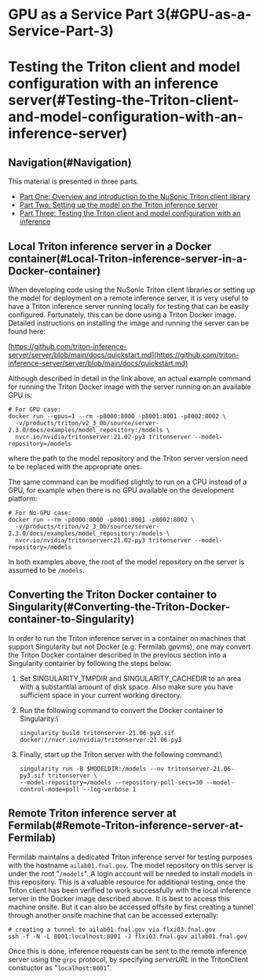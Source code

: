 GPU as a Service Part 3(#GPU-as-a-Service-Part-3)
====================================================

Testing the Triton client and model configuration with an inference server(#Testing-the-Triton-client-and-model-configuration-with-an-inference-server)
==========================================================================================================================================================

Navigation(#Navigation)
--------------------------

This material is presented in three parts.

-   [Part One: Overview and introduction to the NuSonic Triton client library](_GPU_as_a_Service_)
-   [Part Two: Setting up the model on the Triton inference server](GPU_as_a_Service_part_two)
-   [Part Three: Testing the Triton client and model configuration with an inference](GPU_as_a_Service_part_three)

Local Triton inference server in a Docker container(#Local-Triton-inference-server-in-a-Docker-container)
------------------------------------------------------------------------------------------------------------

When developing code using the NuSonic Triton client libraries or setting up the model for deployment on a remote inference server, it is very useful to have a Triton inference server running locally for testing that can be easily configured. Fortunately, this can be done using a Triton Docker image. Detailed instructions on installing the image and running the server can be found here:

[https://github.com/triton-inference-server/server/blob/main/docs/quickstart.md](https://github.com/triton-inference-server/server/blob/main/docs/quickstart.md)

Although described in detail in the link above, an actual example command for running the Triton Docker image with the server running on an available GPU is:

    # For GPU case:
    docker run --gpus=1 --rm -p8000:8000 -p8001:8001 -p8002:8002 \
      -v/products/triton/v2_3_0b/source/server-2.3.0/docs/examples/model_repository:/models \
      nvcr.io/nvidia/tritonserver:21.02-py3 tritonserver --model-repository=/models

where the path to the model repository and the Triton server version need to be replaced with the appropriate ones.

The same command can be modified slightly to run on a CPU instead of a GPU, for example when there is no GPU available on the development platform:

    # For No-GPU case:
    docker run --rm -p8000:8000 -p8001:8001 -p8002:8002 \
      -v/products/triton/v2_3_0b/source/server-2.3.0/docs/examples/model_repository:/models \
      nvcr.io/nvidia/tritonserver:21.02-py3 tritonserver --model-repository=/models

In both examples above, the root of the model repository on the server is assumed to be `/models`.

Converting the Triton Docker container to Singularity(#Converting-the-Triton-Docker-container-to-Singularity)
----------------------------------------------------------------------------------------------------------------

In order to run the Triton inference server in a container on machines that support Singularity but not Docker (e.g. Fermilab gpvms), one may convert the Triton Docker container described in the previous section into a Singularity container by following the steps below:

1.  Set SINGULARITY\_TMPDIR and SINGULARITY\_CACHEDIR to an area with a substantial amount of disk space. Also make sure you have sufficient space in your current working directory.
2.  Run the following command to convert the Docker container to Singularity:\

        singularity build tritonserver-21.06-py3.sif docker://nvcr.io/nvidia/tritonserver:21.06-py3

3.  Finally, start up the Triton server with the following command:\

        singularity run -B $MODELDIR:/models --nv tritonserver-21.06-py3.sif tritonserver \
        --model-repository=/models --repository-poll-secs=30 --model-control-mode=poll --log-verbose 1

Remote Triton inference server at Fermilab(#Remote-Triton-inference-server-at-Fermilab)
------------------------------------------------------------------------------------------

Fermilab maintains a dedicated Triton inference server for testing purposes with the hostname `ailab01.fnal.gov`. The model repository on this server is under the root "`/models`". A login account will be needed to install models in this repository. This is a valuable resource for additional testing, once the Triton client has been verified to work successfully with the local inference server in the Docker image described above. It is best to access this machine onsite. But it can also be accessed offsite by first creating a tunnel through another onsite machine that can be accessed externally:

    # creating a tunnel to ailab01.fnal.gov via flxi03.fnal.gov
    ssh -f -N -L 8001:localhost:8001 -J flxi03.fnal.gov ailab01.fnal.gov

Once this is done, inference requests can be sent to the remote inference server using the `grpc` protocol, by specifying *serverURL* in the TritonClient constuctor as "`localhost:8001`".
